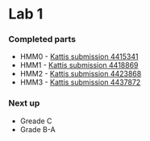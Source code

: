 # Lab 1

### Completed parts

+ HMM0 - [Kattis submission 4415341](https://kth.kattis.com/submissions/4415341)
+ HMM1 - [Kattis submission 4418869](https://kth.kattis.com/submissions/4418869)
+ HMM2 - [Kattis submission 4423868](https://kth.kattis.com/submissions/4423868)
+ HMM3 - [Kattis submission 4437872](https://kth.kattis.com/submissions/4437872)

### Next up

+ Greade C
+ Grade B-A

